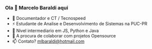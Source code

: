 ### Ola 👋 Marcelo Baraldi aqui

- 🔭 Documentador e CT / Tecnospeed
- ⚡ Estudante de Analise e Desenvolvimento de Sistemas na PUC-PR
- 🌱 Nivel intermediario em JS, Python e Java
- 👯 A procura de colaborar com projetos Opensource
- 📫 Contato? mlbaraldi@hotmail.com

<!--
**mlbaraldi/mlbaraldi** is a ✨ _special_ ✨ repository because its `README.md` (this file) appears on your GitHub profile.

Here are some ideas to get you started:

- 🔭 I’m currently working on ...
- 🌱 I’m currently learning ...
- 👯 I’m looking to collaborate on ...
- 🤔 I’m looking for help with ...
- 💬 Ask me about ...
- 📫 How to reach me: ...
- 😄 Pronouns: ...
- ⚡ Fun fact: ...
-->
